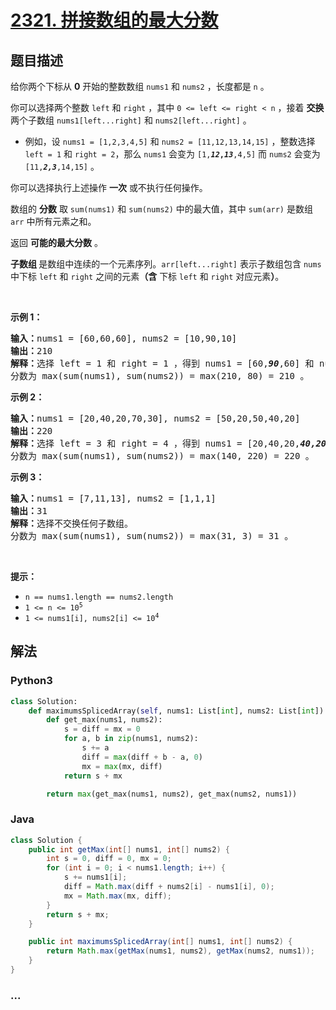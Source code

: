 # [2321. 拼接数组的最大分数](https://leetcode-cn.com/problems/maximum-score-of-spliced-array)

## 题目描述

<!-- 这里写题目描述 -->

<p>给你两个下标从 <strong>0</strong> 开始的整数数组 <code>nums1</code> 和 <code>nums2</code> ，长度都是 <code>n</code> 。</p>

<p>你可以选择两个整数 <code>left</code> 和 <code>right</code> ，其中 <code>0 &lt;= left &lt;= right &lt; n</code> ，接着 <strong>交换</strong> 两个子数组 <code>nums1[left...right]</code> 和 <code>nums2[left...right]</code> 。</p>

<ul>
	<li>例如，设 <code>nums1 = [1,2,3,4,5]</code> 和 <code>nums2 = [11,12,13,14,15]</code> ，整数选择 <code>left = 1</code> 和 <code>right = 2</code>，那么 <code>nums1</code> 会变为 <code>[1,<strong><em>12</em>,<em>13</em></strong>,4,5]</code> 而 <code>nums2</code> 会变为 <code>[11,<em><strong>2,3</strong></em>,14,15]</code> 。</li>
</ul>

<p>你可以选择执行上述操作 <strong>一次</strong> 或不执行任何操作。</p>

<p>数组的 <strong>分数</strong> 取 <code>sum(nums1)</code> 和 <code>sum(nums2)</code> 中的最大值，其中 <code>sum(arr)</code> 是数组 <code>arr</code> 中所有元素之和。</p>

<p>返回 <strong>可能的最大分数</strong> 。</p>

<p><strong>子数组 </strong>是数组中连续的一个元素序列。<code>arr[left...right]</code> 表示子数组包含 <code>nums</code> 中下标 <code>left</code> 和 <code>right</code> 之间的元素<strong>（含</strong> 下标 <code>left</code> 和 <code>right</code> 对应元素<strong>）</strong>。</p>

<p>&nbsp;</p>

<p><strong>示例 1：</strong></p>

<pre>
<strong>输入：</strong>nums1 = [60,60,60], nums2 = [10,90,10]
<strong>输出：</strong>210
<strong>解释：</strong>选择 left = 1 和 right = 1 ，得到 nums1 = [60,<em><strong>90</strong></em>,60] 和 nums2 = [10,<em><strong>60</strong></em>,10] 。
分数为 max(sum(nums1), sum(nums2)) = max(210, 80) = 210 。</pre>

<p><strong>示例 2：</strong></p>

<pre>
<strong>输入：</strong>nums1 = [20,40,20,70,30], nums2 = [50,20,50,40,20]
<strong>输出：</strong>220
<strong>解释：</strong>选择 left = 3 和 right = 4 ，得到 nums1 = [20,40,20,<em><strong>40,20</strong></em>] 和 nums2 = [50,20,50,<em><strong>70,30</strong></em>] 。
分数为 max(sum(nums1), sum(nums2)) = max(140, 220) = 220 。
</pre>

<p><strong>示例 3：</strong></p>

<pre>
<strong>输入：</strong>nums1 = [7,11,13], nums2 = [1,1,1]
<strong>输出：</strong>31
<strong>解释：</strong>选择不交换任何子数组。
分数为 max(sum(nums1), sum(nums2)) = max(31, 3) = 31 。
</pre>

<p>&nbsp;</p>

<p><strong>提示：</strong></p>

<ul>
	<li><code>n == nums1.length == nums2.length</code></li>
	<li><code>1 &lt;= n &lt;= 10<sup>5</sup></code></li>
	<li><code>1 &lt;= nums1[i], nums2[i] &lt;= 10<sup>4</sup></code></li>
</ul>


## 解法

<!-- 这里可写通用的实现逻辑 -->

<!-- tabs:start -->

### **Python3**

<!-- 这里可写当前语言的特殊实现逻辑 -->

```python
class Solution:
    def maximumsSplicedArray(self, nums1: List[int], nums2: List[int]) -> int:
        def get_max(nums1, nums2):
            s = diff = mx = 0
            for a, b in zip(nums1, nums2):
                s += a
                diff = max(diff + b - a, 0)
                mx = max(mx, diff)
            return s + mx

        return max(get_max(nums1, nums2), get_max(nums2, nums1))
```

### **Java**

<!-- 这里可写当前语言的特殊实现逻辑 -->

```java
class Solution {
    public int getMax(int[] nums1, int[] nums2) {
        int s = 0, diff = 0, mx = 0;
        for (int i = 0; i < nums1.length; i++) {
            s += nums1[i];
            diff = Math.max(diff + nums2[i] - nums1[i], 0);
            mx = Math.max(mx, diff);
        }
        return s + mx;
    }

    public int maximumsSplicedArray(int[] nums1, int[] nums2) {
        return Math.max(getMax(nums1, nums2), getMax(nums2, nums1));
    }
}
```

### **...**

```

```

<!-- tabs:end -->
